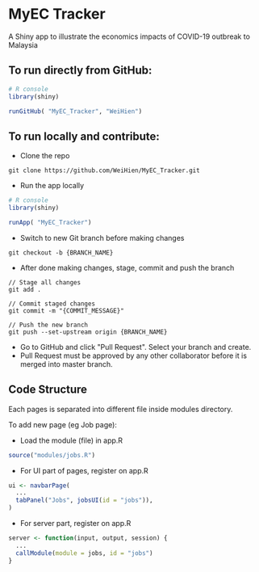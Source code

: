 # MyEC Tracker

A Shiny app to illustrate the economics impacts of COVID-19 outbreak to Malaysia

## To run directly from GitHub:
```R
# R console
library(shiny)

runGitHub( "MyEC_Tracker", "WeiHien")
```

## To run locally and contribute:
- Clone the repo
```
git clone https://github.com/WeiHien/MyEC_Tracker.git
```

- Run the app locally
```R
# R console
library(shiny)

runApp( "MyEC_Tracker")
```

- Switch to new Git branch before making changes
```
git checkout -b {BRANCH_NAME}
```

- After done making changes, stage, commit and push the branch
```
// Stage all changes
git add .

// Commit staged changes
git commit -m "{COMMIT_MESSAGE}"

// Push the new branch
git push --set-upstream origin {BRANCH_NAME}
```

- Go to GitHub and click "Pull Request". Select your branch and create.
- Pull Request must be approved by any other collaborator before it is merged into master branch.

## Code Structure
Each pages is separated into different file inside modules directory.

To add new page (eg Job page):
- Load the module (file) in app.R
```R
source("modules/jobs.R")
```

- For UI part of pages, register on app.R
```R
ui <- navbarPage(
  ...
  tabPanel("Jobs", jobsUI(id = "jobs")),
)
```

- For server part, register on app.R
```R
server <- function(input, output, session) {
  ...
  callModule(module = jobs, id = "jobs")
}
```
